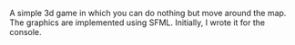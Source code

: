 A simple 3d game in which you can do nothing but move around the map. The graphics are implemented using SFML. Initially, I wrote it for the console.

